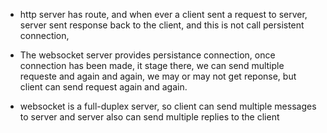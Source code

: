 - http server has route, and when ever a client sent a request to server, server sent response back to the client, and this is not call persistent connection,

- The websocket server provides persistance connection, once connection has been made, it stage there, we can send multiple requeste and again and again, we may or may not get reponse, but client can send request again and again.

- websocket is a full-duplex server, so client can send multiple messages to server and server also can send multiple replies to the client




